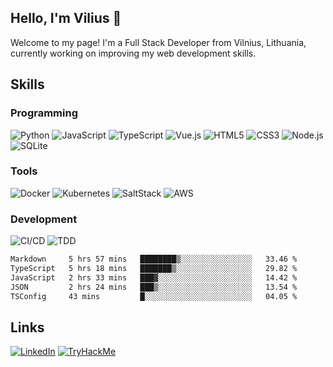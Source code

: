 ## Hello, I'm Vilius 👋

Welcome to my page!
I'm a Full Stack Developer from Vilnius, Lithuania, currently working on improving my web development skills.

## Skills
### Programming
![Python](https://img.shields.io/badge/Python-3670A0?style=flat&logo=python&logoColor=ffdd54)
![JavaScript](https://shields.io/badge/JavaScript-F7DF1E?logo=JavaScript&logoColor=000&style=flat)
![TypeScript](https://img.shields.io/badge/TypeScript-007ACC?logo=typescript&logoColor=white)
![Vue.js](https://img.shields.io/badge/Vue.js-35495E?style=flat&logo=vuedotjs&logoColor=4FC08D)
![HTML5](https://img.shields.io/badge/HTML-%23E34F26.svg?style=flat&logo=html5&logoColor=white)
![CSS3](https://img.shields.io/badge/CSS-%231572B6.svg?style=flat&logo=css3&logoColor=white)
![Node.js](https://img.shields.io/badge/Node.js-0D121C?style=flat&logo=node.js&logoColor=5FA04E)
![SQLite](https://img.shields.io/badge/SQLite-003B57?style=flat&logo=sqlite&logoColor=66B0E4)

### Tools
![Docker](https://img.shields.io/badge/Docker-2496ED?style=flat&logo=docker&logoColor=fff)
![Kubernetes](https://img.shields.io/badge/Kubernetes-326CE5?style=flat&logo=kubernetes&logoColor=fff)
![SaltStack](https://img.shields.io/badge/SaltStack-57BCAD?style=flat&logo=salt-project&logoColor=fff)
![AWS](https://img.shields.io/badge/AWS-232F3E?style=flat&logo=amazon-web-services&logoColor=EC912D)

### Development
![CI/CD](https://img.shields.io/badge/CI/CD-193446?style=flat&logoColor=EC912D)
![TDD](https://img.shields.io/badge/TDD-193446?style=flat&logoColor=EC912D)

<!--START_SECTION:waka-->

```txt
Markdown     5 hrs 57 mins   ████████▒░░░░░░░░░░░░░░░░   33.46 %
TypeScript   5 hrs 18 mins   ███████▒░░░░░░░░░░░░░░░░░   29.82 %
JavaScript   2 hrs 33 mins   ███▓░░░░░░░░░░░░░░░░░░░░░   14.42 %
JSON         2 hrs 24 mins   ███▒░░░░░░░░░░░░░░░░░░░░░   13.54 %
TSConfig     43 mins         █░░░░░░░░░░░░░░░░░░░░░░░░   04.05 %
```

<!--END_SECTION:waka-->

## Links
[![LinkedIn](https://img.shields.io/badge/vilius1-0A66C2?style=flat&logo=linkedin&logoColor=fff)](https://www.linkedin.com/in/vilius1/)
[![TryHackMe](https://img.shields.io/badge/v11-1C2538?style=flat&logo=tryhackme&logoColor=C11111)](https://tryhackme.com/p/v11)